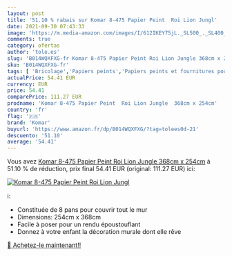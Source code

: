```yaml
---
layout: post
title: '51.10 % rabais sur Komar 8-475 Papier Peint  Roi Lion Jungl'
date: 2021-09-30 07:43:33
image: 'https://m.media-amazon.com/images/I/612IKEY75jL._SL500_._SL400_.jpg'
comments: true
category: ofertas
author: 'tole.es'
slug: 'B014WQXFXG-fr Komar 8-475 Papier Peint Roi Lion Jungle 368cm x 254cm'
sku: 'B014WQXFXG-fr'
tags: [ 'Bricolage','Papiers peints','Papiers peints et fournitures pour la pose de papiers peints','Peintures, outils et traitement des murs','komar', ]
actualPrice: 54.41 EUR
currency: EUR
price: 54.41
comparePrice: 111.27 EUR
prodname: 'Komar 8-475 Papier Peint  Roi Lion Jungle  368cm x 254cm'
country: 'fr'
flag: '🇫🇷'
brand: 'Komar'
buyurl: 'https://www.amazon.fr/dp/B014WQXFXG/?tag=tolees0d-21'
descuento: '51.10'
average: '54.41'
---
```


Vous avez [Komar 8-475 Papier Peint  Roi Lion Jungle  368cm x 254cm](https://www.amazon.fr/dp/B014WQXFXG/?tag=tolees0d-21)  à  51.10 % de réduction, prix final  54.41 EUR (original: 111.27 EUR) ici:

[![Komar 8-475 Papier Peint  Roi Lion Jungl](https://m.media-amazon.com/images/I/612IKEY75jL._SL500_._SL400_.jpg)](https://www.amazon.fr/dp/B014WQXFXG/?tag=tolees0d-21)

ℹ️:

- Constituée de 8 pans pour couvrir tout le mur
- Dimensions: 254cm x 368cm
- Facile à poser pour un rendu époustouflant
- Donnez à votre enfant la décoration murale dont elle rêve

[🛒 Achetez-le maintenant!!](https://www.amazon.fr/dp/B014WQXFXG/?tag=tolees0d-21)
